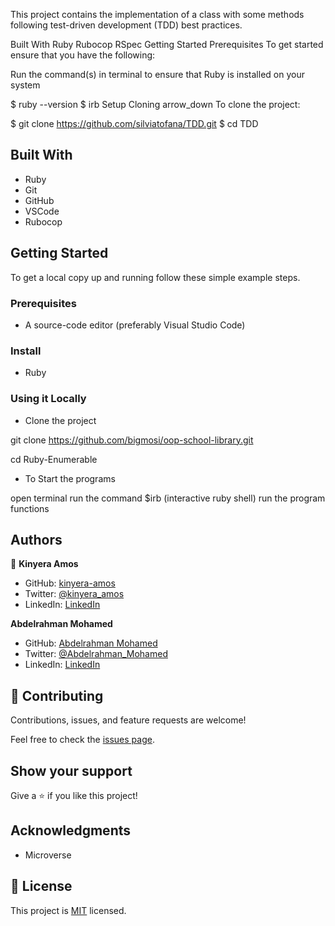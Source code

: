 This project contains the implementation of a class with some methods following test-driven development (TDD) best practices.

Built With
Ruby
Rubocop
RSpec
Getting Started
Prerequisites To get started ensure that you have the following:

Run the command(s) in terminal to ensure that Ruby is installed on your system

$ ruby --version
$ irb
Setup
Cloning arrow_down To clone the project:

$ git clone https://github.com/silviatofana/TDD.git
$ cd TDD

## Built With

- Ruby
- Git
- GitHub
- VSCode
- Rubocop

## Getting Started

To get a local copy up and running follow these simple example steps.

### Prerequisites

- A source-code editor (preferably Visual Studio Code)

### Install

- Ruby

### Using it Locally

- Clone the project

git clone https://github.com/bigmosi/oop-school-library.git

cd Ruby-Enumerable

- To Start the programs

open terminal
run the command $irb (interactive ruby shell)
run the program functions


## Authors

👤 **Kinyera Amos**

- GitHub: [kinyera-amos](https://github.com/bigmosi)
- Twitter: [@kinyera_amos](https://twitter.com/kinyera_amos)
- LinkedIn: [LinkedIn](https://www.linkedin.com/in/kinyera-amos)

 **Abdelrahman Mohamed**

- GitHub: [Abdelrahman Mohamed](https://github.com/Abdo9826)
- Twitter: [@Abdelrahman_Mohamed](https://twitter.com/abodyalex1)
- LinkedIn: [LinkedIn](https://www.linkedin.com/in/abdelruhman-mihamed-a42667179/)



## 🤝 Contributing

Contributions, issues, and feature requests are welcome!

Feel free to check the [issues page](../../issues/).

## Show your support

Give a ⭐️ if you like this project!

## Acknowledgments

- Microverse 

## 📝 License

This project is [MIT](./MIT.md) licensed.